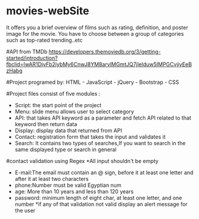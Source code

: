 # movies-webSite
It offers you a brief overview of films such as rating, definition, and poster image for the movie. You have to choose between a group of categories such as top-rated trending..etc

#API
from TMDb https://developers.themoviedb.org/3/getting-started/introduction?fbclid=IwAR1DjyFb2jybMy6CnwJ8YM8arvlMGmtJQ7jlelduw5IMPGCvjiyEeBzHabg

#Project programed by:
HTML - JavaScript - jQuery - Bootstrap - CSS 

#Project files
consist of five modules :
- Script: the start point of the project
- Menu: slide menu allows user to select category 
- API: that takes API keyword as a parameter and fetch API related to that keyword then return data 
- Display: display data that returned from API 
- Contact: registration form that takes the input and validates it 
- Search: It contains two types of searches,If you want to search in the same displayed type or search in general

#contact validation using Regex 
*All input shouldn't be empty 
- E-mail:The email must contain an @ sign, before it at least one letter and after it at least two characters
- phone:Number must be valid Egyptian num
- age: More than 10 years and less than 120 years
- password: minimum length of eight char, at least one letter, and one number
*if any of that validation not valid display an alert message for the user 
